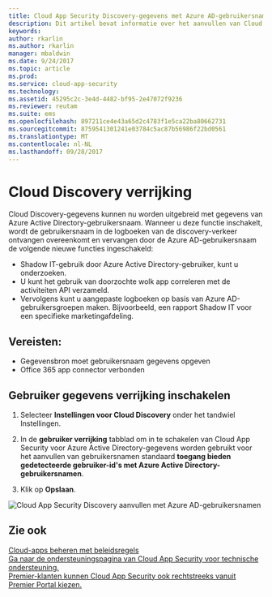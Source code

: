 ```yaml
---
title: Cloud App Security Discovery-gegevens met Azure AD-gebruikersnamen verrijken | Microsoft Docs
description: Dit artikel bevat informatie over het aanvullen van Cloud App Security Discovery-gegevens met Azure AD-gebruikersnamen.
keywords: 
author: rkarlin
ms.author: rkarlin
manager: mbaldwin
ms.date: 9/24/2017
ms.topic: article
ms.prod: 
ms.service: cloud-app-security
ms.technology: 
ms.assetid: 45295c2c-3e4d-4482-bf95-2e47072f9236
ms.reviewer: reutam
ms.suite: ems
ms.openlocfilehash: 897211ce4e43a65d2c4783f1e5ca22ba80662731
ms.sourcegitcommit: 8759541301241e03784c5ac87b56986f22bd0561
ms.translationtype: MT
ms.contentlocale: nl-NL
ms.lasthandoff: 09/28/2017
---
```

# <a name="cloud-discovery-enrichment"></a>Cloud Discovery verrijking

Cloud Discovery-gegevens kunnen nu worden uitgebreid met gegevens van Azure Active Directory-gebruikersnaam. Wanneer u deze functie inschakelt, wordt de gebruikersnaam in de logboeken van de discovery-verkeer ontvangen overeenkomt en vervangen door de Azure AD-gebruikersnaam de volgende nieuwe functies ingeschakeld:
-   Shadow IT-gebruik door Azure Active Directory-gebruiker, kunt u onderzoeken.
-   U kunt het gebruik van doorzochte wolk app correleren met de activiteiten API verzameld.
-   Vervolgens kunt u aangepaste logboeken op basis van Azure AD-gebruikersgroepen maken. Bijvoorbeeld, een rapport Shadow IT voor een specifieke marketingafdeling.


## <a name="prerequisites"></a>Vereisten:
- Gegevensbron moet gebruikersnaam gegevens opgeven
- Office 365 app connector verbonden

## <a name="enabling-user-data-enrichment"></a>Gebruiker gegevens verrijking inschakelen 
    
1. Selecteer **Instellingen voor Cloud Discovery** onder het tandwiel Instellingen.
     
2. In de **gebruiker verrijking** tabblad om in te schakelen van Cloud App Security voor Azure Active Directory-gegevens worden gebruikt voor het aanvullen van gebruikersnamen standaard **toegang bieden gedetecteerde gebruiker-id's met Azure Active Directory-gebruikersnamen**.

3. Klik op **Opslaan**.
 
![Cloud App Security Discovery aanvullen met Azure AD-gebruikersnamen](./media/discovery-enrichment.png)
  

  
      
## <a name="see-also"></a>Zie ook  
[Cloud-apps beheren met beleidsregels](control-cloud-apps-with-policies.md)   
[Ga naar de ondersteuningspagina van Cloud App Security voor technische ondersteuning.](http://support.microsoft.com/oas/default.aspx?prid=16031)   
[Premier-klanten kunnen Cloud App Security ook rechtstreeks vanuit Premier Portal kiezen.](https://premier.microsoft.com/)  
    
      
  
